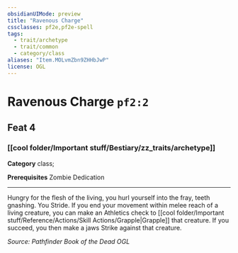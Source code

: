 ```yaml
---
obsidianUIMode: preview
title: "Ravenous Charge"
cssclasses: pf2e,pf2e-spell
tags:
  - trait/archetype
  - trait/common
  - category/class
aliases: "Item.MOLvmZbn9ZHHbJwP"
license: OGL
---
```

# Ravenous Charge `pf2:2`
## Feat 4
### [[cool folder/Important stuff/Bestiary/zz_traits/archetype]]

**Category** class; 



**Prerequisites** Zombie Dedication
* * *
Hungry for the flesh of the living, you hurl yourself into the fray, teeth gnashing. You Stride. If you end your movement within melee reach of a living creature, you can make an Athletics check to [[cool folder/Important stuff/Reference/Actions/Skill Actions/Grapple|Grapple]] that creature. If you succeed, you then make a jaws Strike against that creature.

*Source: Pathfinder Book of the Dead*
*OGL*